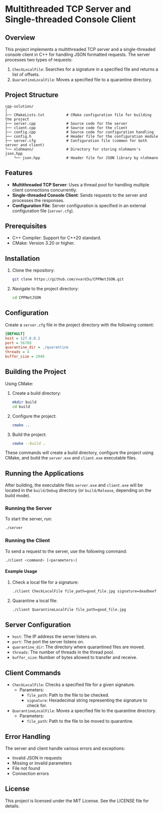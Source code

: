 # Multithreaded TCP Server and Single-threaded Console Client

## Overview

This project implements a multithreaded TCP server and a single-threaded console client in C++ for handling JSON formatted requests. The server processes two types of requests:
1. `CheckLocalFile`: Searches for a signature in a specified file and returns a list of offsets.
2. `QuarantineLocalFile`: Moves a specified file to a quarantine directory.

## Project Structure

```
cpp-solution/
│
├── CMakeLists.txt          # CMake configuration file for building the project
├── server.cpp              # Source code for the server
├── client.cpp              # Source code for the client
├── config.cpp              # Source code for configuration handling
├── config.h                # Header file for the configuration module
├── server.cfg              # Configuration file (common for both server and client)
└── nlohmann/               # Directory for storing nlohmann's json.hpp
    └── json.hpp            # Header file for JSON library by nlohmann
```

## Features

- **Multithreaded TCP Server**: Uses a thread pool for handling multiple client connections concurrently.
- **Single-threaded Console Client**: Sends requests to the server and processes the responses.
- **Configuration File**: Server configuration is specified in an external configuration file (`server.cfg`).

## Prerequisites

- C++ Compiler: Support for C++20 standard.
- CMake: Version 3.20 or higher.

## Installation

1. Clone the repository:
    ```sh
    git clone https://github.com/vvard3u/CPPNetJSON.git
    ```
2. Navigate to the project directory:
    ```sh
    cd CPPNetJSON
    ```

## Configuration

Create a `server.cfg` file in the project directory with the following content:
```ini
[DEFAULT]
host = 127.0.0.1
port = 56789
quarantine_dir = ./quarantine
threads = 4
buffer_size = 2048
```

## Building the Project

Using CMake:

1. Create a build directory:
    ```sh
    mkdir build
    cd build
    ```
2. Configure the project:
    ```sh
    cmake ..
    ```
3. Build the project:
    ```sh
    cmake --build .
    ```

These commands will create a build directory, configure the project using CMake, and build the `server.exe` and `client.exe` executable files.

## Running the Applications

After building, the executable files `server.exe` and `client.exe` will be located in the `build/Debug` directory (or `build/Release`, depending on the build mode).

### Running the Server

To start the server, run:
```sh
./server
```

### Running the Client

To send a request to the server, use the following command:
```sh
./client <command> [<parameters>]
```

#### Example Usage

1. Check a local file for a signature:
    ```sh
    ./client CheckLocalFile file_path=good_file.jpg signature=deadbeef
    ```
2. Quarantine a local file:
    ```sh
    ./client QuarantineLocalFile file_path=good_file.jpg
    ```

## Server Configuration

- `host`: The IP address the server listens on.
- `port`: The port the server listens on.
- `quarantine_dir`: The directory where quarantined files are moved.
- `threads`: The number of threads in the thread pool.
- `buffer_size`: Number of bytes allowed to transfer and receive.

## Client Commands

- `CheckLocalFile`: Checks a specified file for a given signature.
  - Parameters:
    - `file_path`: Path to the file to be checked.
    - `signature`: Hexadecimal string representing the signature to check for.
- `QuarantineLocalFile`: Moves a specified file to the quarantine directory.
  - Parameters:
    - `file_path`: Path to the file to be moved to quarantine.

## Error Handling

The server and client handle various errors and exceptions:
- Invalid JSON in requests
- Missing or invalid parameters
- File not found
- Connection errors

## License

This project is licensed under the MIT License. See the LICENSE file for details.
